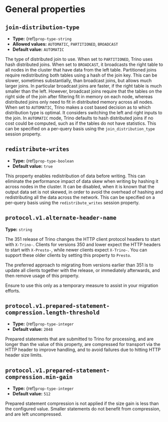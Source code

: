 # General properties

## `join-distribution-type`

- **Type:** {ref}`prop-type-string`
- **Allowed values:** `AUTOMATIC`, `PARTITIONED`, `BROADCAST`
- **Default value:** `AUTOMATIC`

The type of distributed join to use.  When set to `PARTITIONED`, Trino
uses hash distributed joins.  When set to `BROADCAST`, it broadcasts the
right table to all nodes in the cluster that have data from the left table.
Partitioned joins require redistributing both tables using a hash of the join key.
This can be slower, sometimes substantially, than broadcast joins, but allows much
larger joins. In particular broadcast joins are faster, if the right table is
much smaller than the left.  However, broadcast joins require that the tables on the right
side of the join after filtering fit in memory on each node, whereas distributed joins
only need to fit in distributed memory across all nodes. When set to `AUTOMATIC`,
Trino makes a cost based decision as to which distribution type is optimal.
It considers switching the left and right inputs to the join.  In `AUTOMATIC`
mode, Trino defaults to hash distributed joins if no cost could be computed, such as if
the tables do not have statistics. This can be specified on a per-query basis using
the `join_distribution_type` session property.

## `redistribute-writes`

- **Type:** {ref}`prop-type-boolean`
- **Default value:** `true`

This property enables redistribution of data before writing. This can
eliminate the performance impact of data skew when writing by hashing it
across nodes in the cluster. It can be disabled, when it is known that the
output data set is not skewed, in order to avoid the overhead of hashing and
redistributing all the data across the network. This can be specified
on a per-query basis using the `redistribute_writes` session property.

## `protocol.v1.alternate-header-name`

**Type:** `string`

The 351 release of Trino changes the HTTP client protocol headers to start with
`X-Trino-`. Clients for versions 350 and lower expect the HTTP headers to
start with `X-Presto-`, while newer clients expect `X-Trino-`. You can support these
older clients by setting this property to `Presto`.

The preferred approach to migrating from versions earlier than 351 is to update
all clients together with the release, or immediately afterwards, and then
remove usage of this property.

Ensure to use this only as a temporary measure to assist in your migration
efforts.

## `protocol.v1.prepared-statement-compression.length-threshold`

- **Type:** {ref}`prop-type-integer`
- **Default value:** `2048`

Prepared statements that are submitted to Trino for processing, and are longer
than the value of this property, are compressed for transport via the HTTP
header to improve handling, and to avoid failures due to hitting HTTP header
size limits.

## `protocol.v1.prepared-statement-compression.min-gain`

- **Type:** {ref}`prop-type-integer`
- **Default value:** `512`

Prepared statement compression is not applied if the size gain is less than the
configured value. Smaller statements do not benefit from compression, and are
left uncompressed.
